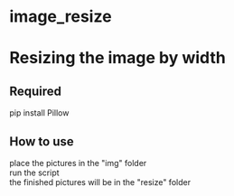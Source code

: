 # image_resize
<h1>Resizing the image by width</h1>
<h2>Required</h2>
pip install Pillow
<h2>How to use</h2>
place the pictures in the "img" folder<br>
run the script<br>
the finished pictures will be in the "resize" folder

